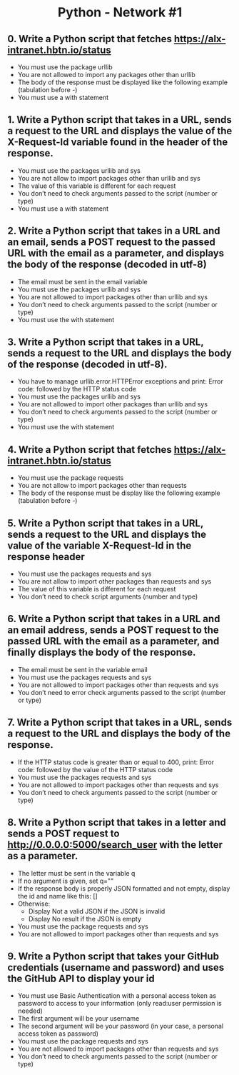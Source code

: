 # <center>Python - Network #1</center>

## 0. Write a Python script that fetches https://alx-intranet.hbtn.io/status

   * You must use the package urllib
   * You are not allowed to import any packages other than urllib
   * The body of the response must be displayed like the following example (tabulation before -)
   * You must use a with statement

## 1. Write a Python script that takes in a URL, sends a request to the URL and displays the value of the X-Request-Id variable found in the header of the response.

   * You must use the packages urllib and sys
   * You are not allow to import packages other than urllib and sys
   * The value of this variable is different for each request
   * You don’t need to check arguments passed to the script (number or type)
   * You must use a with statement

## 2. Write a Python script that takes in a URL and an email, sends a POST request to the passed URL with the email as a parameter, and displays the body of the response (decoded in utf-8)

   * The email must be sent in the email variable
   * You must use the packages urllib and sys
   * You are not allowed to import packages other than urllib and sys
   * You don’t need to check arguments passed to the script (number or type)
   * You must use the with statement

## 3. Write a Python script that takes in a URL, sends a request to the URL and displays the body of the response (decoded in utf-8).

   * You have to manage urllib.error.HTTPError exceptions and print: Error code: followed by the HTTP status code
   * You must use the packages urllib and sys
   * You are not allowed to import other packages than urllib and sys
   * You don’t need to check arguments passed to the script (number or type)
   * You must use the with statement

## 4. Write a Python script that fetches https://alx-intranet.hbtn.io/status

   * You must use the package requests
   * You are not allow to import packages other than requests
   * The body of the response must be display like the following example (tabulation before -)

## 5. Write a Python script that takes in a URL, sends a request to the URL and displays the value of the variable X-Request-Id in the response header

   * You must use the packages requests and sys
   * You are not allow to import other packages than requests and sys
   * The value of this variable is different for each request
   * You don’t need to check script arguments (number and type)

## 6. Write a Python script that takes in a URL and an email address, sends a POST request to the passed URL with the email as a parameter, and finally displays the body of the response.

   * The email must be sent in the variable email
   * You must use the packages requests and sys
   * You are not allowed to import packages other than requests and sys
   * You don’t need to error check arguments passed to the script (number or type)

## 7. Write a Python script that takes in a URL, sends a request to the URL and displays the body of the response.

   * If the HTTP status code is greater than or equal to 400, print: Error code: followed by the value of the HTTP status code
   * You must use the packages requests and sys
   * You are not allowed to import packages other than requests and sys
   * You don’t need to check arguments passed to the script (number or type)

## 8. Write a Python script that takes in a letter and sends a POST request to http://0.0.0.0:5000/search_user with the letter as a parameter.

   * The letter must be sent in the variable q
   * If no argument is given, set q=""
   * If the response body is properly JSON formatted and not empty, display the id and name like this: [<id>] <name>
   * Otherwise:
       * Display Not a valid JSON if the JSON is invalid
       * Display No result if the JSON is empty
   * You must use the package requests and sys
   * You are not allowed to import packages other than requests and sys

## 9. Write a Python script that takes your GitHub credentials (username and password) and uses the GitHub API to display your id

   * You must use Basic Authentication with a personal access token as password to access to your information (only read:user permission is needed)
   * The first argument will be your username
   * The second argument will be your password (in your case, a personal access token as password)
   * You must use the package requests and sys
   * You are not allowed to import packages other than requests and sys
   * You don’t need to check arguments passed to the script (number or type)
